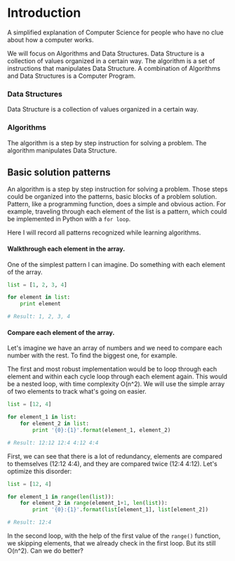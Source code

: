 # Introduction
A simplified explanation of Computer Science for people who have no clue about how a computer works.

We will focus on Algorithms and Data Structures. Data Structure is a collection of values organized in a certain way. The algorithm is a set of instructions that manipulates Data Structure. A combination of Algorithms and Data Structures is a Computer Program.


### Data Structures
Data Structure is a collection of values organized in a certain way.

### Algorithms 
The algorithm is a step by step instruction for solving a problem. The algorithm manipulates Data Structure.

## Basic solution patterns
An algorithm is a step by step instruction for solving a problem. Those steps could be organized into the patterns, basic blocks of a problem solution. Pattern, like a programming function, does a simple and obvious action. For example, traveling through each element of the list is a pattern, which could be implemented in Python with a `for loop`.

Here I will record all patterns recognized while learning algorithms.

#### Walkthrough each element in the array.
One of the simplest pattern I can imagine. Do something with each element of the array.

```Python
list = [1, 2, 3, 4]

for element in list:
    print element

# Result: 1, 2, 3, 4
```

#### Compare each element of the array.
Let's imagine we have an array of numbers and we need to compare each number with the rest. To find the biggest one, for example.

The first and most robust implementation would be to loop through each element and within each cycle loop through each element again. This would be a nested loop, with time complexity O(n^2). We will use the simple array of two elements to track what's going on easier.

```Python
list = [12, 4]

for element_1 in list:
    for element_2 in list:
        print '{0}:{1}'.format(element_1, element_2)

# Result: 12:12 12:4 4:12 4:4
```

First, we can see that there is a lot of redundancy, elements are compared to themselves (12:12 4:4), and they are compared twice (12:4 4:12). Let's optimize this disorder:

```Python
list = [12, 4]

for element_1 in range(len(list)):
    for element_2 in range(element_1+1, len(list)):
        print '{0}:{1}'.format(list[element_1], list[element_2])

# Result: 12:4
```

In the second loop, with the help of the first value of the `range()` function, we skipping elements, that we already check in the first loop. But its still O(n^2). Can we do better?